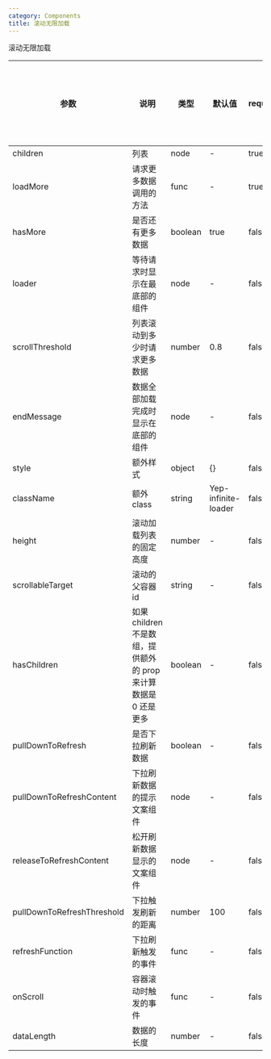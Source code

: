 ```yaml
---
category: Components
title: 滚动无限加载
---
```


滚动无限加载

<DEMO>

| 参数                       | 说明                                                            | 类型    | 默认值              | required | -------- |
| -------------------------- | --------------------------------------------------------------- | ------- | ------------------- | -------- | -------- |
| children                   | 列表                                                            | node    | -                   | true     |
| loadMore                   | 请求更多数据调用的方法                                          | func    | -                   | true     |
| hasMore                    | 是否还有更多数据                                                | boolean | true                | false    |
| loader                     | 等待请求时显示在最底部的组件                                    | node    | -                   | false    |
| scrollThreshold            | 列表滚动到多少时请求更多数据                                    | number  | 0.8                 | false    |
| endMessage                 | 数据全部加载完成时显示在底部的组件                              | node    | -                   | false    |
| style                      | 额外样式                                                        | object  | {}                  | false    |
| className                  | 额外 class                                                      | string  | Yep-infinite-loader | false    |
| height                     | 滚动加载列表的固定高度                                          | number  | -                   | false    |
| scrollableTarget           | 滚动的父容器 id                                                 | string  | -                   | false    |
| hasChildren                | 如果 children 不是数组，提供额外的 prop 来计算数据是 0 还是更多 | boolean | -                   | false    |
| pullDownToRefresh          | 是否下拉刷新数据                                                | boolean | -                   | false    |
| pullDownToRefreshContent   | 下拉刷新数据的提示文案组件                                      | node    | -                   | false    |
| releaseToRefreshContent    | 松开刷新数据显示的文案组件                                      | node    | -                   | false    |
| pullDownToRefreshThreshold | 下拉触发刷新的距离                                              | number  | 100                 | false    |
| refreshFunction            | 下拉刷新触发的事件                                              | func    | -                   | false    |
| onScroll                   | 容器滚动时触发的事件                                            | func    | -                   | false    |
| dataLength                 | 数据的长度                                                      | number  | -                   | false    |
